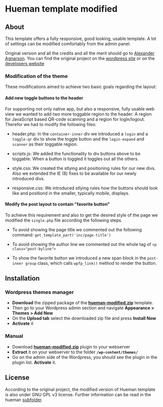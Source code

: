 # Hueman template modified #
## About ##
This template offers a fully responsive, good looking, usable template. A lot of settings can be modified comfortably from the admin panel.

Original version and all the credits and all the merit should go to [Alexander Agnarson][1]. You can find the original project on the [wordpress site][2] or on the [developers website][3]

### Modification of the theme ###
These modifications aimed to achieve two basic goals regarding the layout:
#### Add new toggle buttons to the header ####
For supporting not only native app, but also a responsive, fully usable web view we wanted to add two more toggable region to the header: A region for JavaScript based QR-code scanning and a region for login/logout. Therefor we had to modify the following files:

 - header.php: In the `container-inner` div we introduced a `login` and a `toggle-qr` div to show the toggle button and the `login-expand` and `scanner` as their toggable region.
 
 - scripts.js: We added the functionality to div buttons above to be toggable. When a button is toggled it toggles out all the others.
 
 - style.css: We created the stlying and positioning rules for our new divs. Also we extended the IE (8) fixes to be available for our newly introduced divs.
 
 - responsive.css: We introduced stlying rules how the buttons should look like and positiond in the smaller, typically mobile, displays.
#### Modify the post layout to contain "favorite button" ####
To achieve this requirement and also to get the desired style of the page we modified the `single.php` file according the following steps.

 - To avoid showing the page title we commented out the following command: `get_template_part('inc/page-title')`
 
 - To avoid showing the author line we commented out the whole tag of `<p class="post-byline">`
 
 - To show the favorite button we introduced a new span block in the `post-inner group` class, which calls `wpfp_link()` method to render the button.

## Installation ##
### Wordpress themes manager ###

 - **Download** the zipped package of the **[hueman-modified.zip][4]** template.
 - Then go to your Wordpress admin section and navigate **Appearance > Themes > Add New**
 - On the **Upload tab** select the downloaded zip file and press **Install Now**
 - **Activate** it

### Manual ###

 - Download **[hueman-modified.zip][4]** plugin to your webserver
 - **Extract** it on your webserver to the folder **`/wp-content/themes/`**
 - Go on the admin side of the Wordpress, you should see the plugin in the plugin list. **Activate** it.

## License ##
According to the original project, the modified version of Hueman template is also under GNU GPL v3 license. Further information can be read in the hueman [subfolder](./hueman/license.txt).

  [1]: http://alxmedia.se/
  [2]: https://wordpress.org/themes/hueman
  [3]: http://alxmedia.se/themes/hueman/
  [4]: ./hueman-modified.zip